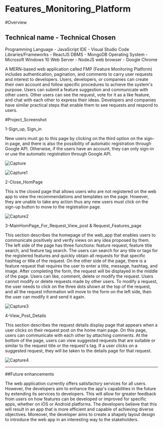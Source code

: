 # Features_Monitoring_Platform

#Overview

Technical name            -       Technical Chosen
-----------------------------------------------------
Programming Language	    -          JavaScript
IDE	                      -       Visual Studio Code
Libraries/Frameworks	    -           ReactJS
DBMS	                    -           MongoDB
Operating System	        -       Microsoft Windows 10
Web Server	              -           NodeJS
web browser	              -        Google Chrome



A MERN-based web application called FMP (Feature Monitoring Platform) includes authentication, pagination, and comments to carry user requests and interest
to developers. Users, developers, or companies can create their own account and follow specific procedures to achieve the system's purpose. Users can submit a feature suggestion and
communicate with other users. Other users can see the request, vote for it as a like feature, and chat with each other to express their ideas. Developers and companies have similar
practical steps that enable them to see requests and respond to users.


#Project_Screenshot

1-Sign_up, Sign_in

New users must go to this page by clicking on the third option on the sign-in page, and there is also the possibility of automatic registration through Google API. Otherwise, if the users have an account, they can only sign-in or use the automatic registration through Google API.

![Capture](https://github.com/Ozy2022/FeaturesMonitoringPlatform/assets/96604157/0b1f621a-b766-4a3b-854f-9f4a7a1eb8f7)


![Capture1](https://github.com/Ozy2022/FeaturesMonitoringPlatform/assets/96604157/67c5dc3c-d9a5-4b85-9897-e1b2f5877b81)


2-Close_HomPage

This is the closed page that allows users who are not registered on the web app to view the recommendations and templates on the page. However, they are unable to take any action thus any new users must click on the sign-up button to move to the registration page. 

![Capture2](https://github.com/Ozy2022/FeaturesMonitoringPlatform/assets/96604157/d175d1a8-a333-40c0-b97a-3cc3c46cb03c)


3-MainHomPage_For_Request_View_post & Request_Features_page

This section describes the homepage of the web_app that enables users to communicate positively and verify views on any idea proposed by them. The left side of the page has three functions: feature request, feature title search, and feature tag search. The users can search for any title or tags for the registered features and quickly obtain all requests for that specific hashtag or title of the request. On the other side of the page, there is a feature request that requires the user to enter a title, message, hashtag, and image. After completing the form, the request will be displayed in the middle of the page. Users can like, comment, delete or modify the request. Users cannot modify or delete requests made by other users. To modify a request, the user needs to click on the three dots shown at the top of the request, and all the request information will move to the form on the left side, then the user can modify it and send it again.


![Capture3](https://github.com/Ozy2022/FeaturesMonitoringPlatform/assets/96604157/8e2cfc63-9cdb-44b5-b661-15196ceb0285)



4-View_Post_Details

This section describes the request details display page that appears when a user clicks on their request post on the home main page. On this page, users can communicate with each other by attaching comments. At the bottom of the page, users can view suggested requests that are suitable or similar to the request title or the request's tag. If a user clicks on a suggested request, they will be taken to the details page for that request.


![Capture4](https://github.com/Ozy2022/FeaturesMonitoringPlatform/assets/96604157/28a72d05-f380-42f8-a63b-43f13b1c4697)

-----------------------------------------------------------------------------------------------------------------------------------------------------------------------------------------

##Future enhancements

The web application currently offers satisfactory services for all users. However, the developers aim to enhance the app's capabilities in the future by extending its services to developers. This will allow for greater feedback from users on how features can be developed or improved for specific apps, whether on iOS or Android platforms. The developers believe that this will result in an app that is more efficient and capable of achieving diverse objectives. Moreover, the developer aims to create a shapely layout design to introduce the web app in an interesting way to the stakeholders.



